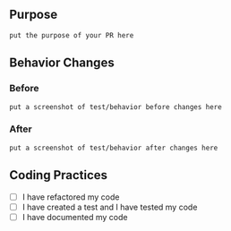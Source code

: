 ## Purpose

`put the purpose of your PR here`

## Behavior Changes

### Before

`put a screenshot of test/behavior before changes here`

### After

`put a screenshot of test/behavior after changes here`

## Coding Practices

- [ ] I have refactored my code
- [ ] I have created a test and I have tested my code
- [ ] I have documented my code
